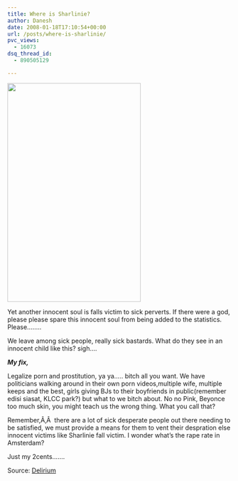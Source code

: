 ```yaml
---
title: Where is Sharlinie?
author: Danesh
date: 2008-01-18T17:10:54+00:00
url: /posts/where-is-sharlinie/
pvc_views:
  - 16073
dsq_thread_id:
  - 890505129

---
```

<img loading="lazy" src="http://farm3.static.flickr.com/2353/2196795357_ffb7fb70d9.jpg?v=0" height="491" width="300" />

Yet another innocent soul is falls victim to sick perverts. If there were a god, please please spare this innocent soul from being added to the statistics. Please&#8230;&#8230;..

We leave among sick people, really sick bastards. What do they see in an innocent child like this? sigh&#8230;.

_**My fix,**_

Legalize porn and prostitution, ya ya&#8230;.. bitch all you want. We have politicians walking around in their own porn videos,multiple wife, multiple keeps and the best, girls giving BJs to their boyfriends in public(remember edisi siasat, KLCC park?) but what to we bitch about. No no Pink, Beyonce too much skin, you might teach us the wrong thing. What you call that?

Remember,Ã‚Â  there are a lot of sick desperate people out there needing to be satisfied, we must provide a means for them to vent their despration else innocent victims like Sharlinie fall victim. I wonder what&#8217;s the rape rate in Amsterdam?

Just my 2cents&#8230;&#8230;.

Source: [Delirium][1]

 [1]: http://www.abinesh.com/delirium/posts/nini-update/